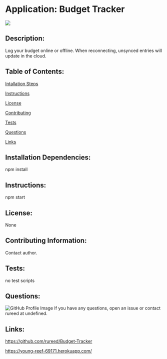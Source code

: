 # Application: Budget Tracker


<img src=https://img.shields.io/badge/rureed-bootcamp-orange />

## Description:
Log your budget online or offline. When reconnecting, unsynced entries will update in the cloud.

## Table of Contents:
  [Intallation Steps](#installSteps)  

  [Instructions](#instructions)  

  [License](#license)  

  [Contributing](#contributing)  

  [Tests](#tests)  

  [Questions](#questions)  

  [Links](#links)  


## Installation Dependencies:
npm install

## Instructions:
npm start

## License:
None

## Contributing Information:
Contact author.

## Tests:
no test scripts

## Questions:
![GitHub Profile Image](https://avatars3.githubusercontent.com/u/61715274?v=4)
If you have any questions, open an issue or contact rureed at undefined.

## Links:
https://github.com/rureed/Budget-Tracker


https://young-reef-69171.herokuapp.com/
